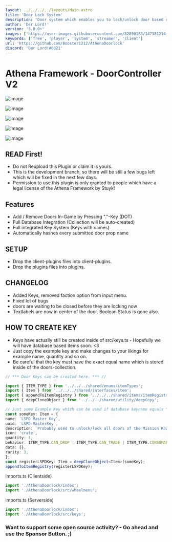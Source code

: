 ```yaml
---
layout: ../../../../layouts/Main.astro
title: 'Door Lock System'
description: 'Door system which enables you to lock/unlock door based on a player or faction.'
author: 'Der Lord!'
version: '3.0.0+'
images: ['https://user-images.githubusercontent.com/82890183/147381214-0e993fe0-1d9c-48dc-8751-65a46696c4d1.png', 'https://user-images.githubusercontent.com/82890183/147381524-93c23c14-1c1b-4ba7-8b8b-067a18921167.png', 'https://user-images.githubusercontent.com/82890183/147381220-b48ebfc4-b6a7-4759-b995-382c99c7c59b.png', 'https://user-images.githubusercontent.com/82890183/147381230-4340e69b-ce00-48c8-92ea-fec27845489d.png', 'https://user-images.githubusercontent.com/82890183/147381159-b57320c1-1f3a-495e-8055-bd5b3e8cf860.png']
keywords: ['free', 'player', 'system', 'streamer', 'client']
url: 'https://github.com/Booster1212/AthenaDoorlock'
discord: 'Der Lord!#6021'
---
```


# Athena Framework - DoorController V2

![image](https://user-images.githubusercontent.com/82890183/147381214-0e993fe0-1d9c-48dc-8751-65a46696c4d1.png)

![image](https://user-images.githubusercontent.com/82890183/147381524-93c23c14-1c1b-4ba7-8b8b-067a18921167.png)

![image](https://user-images.githubusercontent.com/82890183/147381220-b48ebfc4-b6a7-4759-b995-382c99c7c59b.png)

![image](https://user-images.githubusercontent.com/82890183/147381230-4340e69b-ce00-48c8-92ea-fec27845489d.png)

![image](https://user-images.githubusercontent.com/82890183/147381159-b57320c1-1f3a-495e-8055-bd5b3e8cf860.png)

## READ First!

- Do not Reupload this Plugin or claim it is yours.
- This is the development branch, so there will be still a few bugs left which will be fixed in the next few days.
- Permission to use this plugin is only granted to people which have a legal license of the Athena Framework by Stuyk!

## Features

- Add / Remove Doors In-Game by Pressing "."-Key (DOT)
- Full Database Integration (Collection will be auto-created)
- Full integrated Key System (Keys with names)
- Automatically hashes every submitted door prop name

## SETUP

- Drop the client-plugins files into client-plugins.
- Drop the plugins files into plugins.

## CHANGELOG

- Added Keys, removed faction option from input menu.
- Fixed lot of bugs
- doors are waiting to be closed before they are locking now
- Textlabels are now in center of the door. Boolean Status is gone also.

## HOW TO CREATE KEY

- Keys have actually still be created inside of src/keys.ts - Hopefully we will have database based items soon. <3
- Just copy the example key and make changes to your likings for example name, quantity and so on.
- Be careful that the key must have the exact equal name which is stored inside of the doors-collection.

```typescript
// *** Door Keys can be created here. *** //

import { ITEM_TYPE } from '../../../shared/enums/itemTypes';
import { Item } from '../../../shared/interfaces/item';
import { appendToItemRegistry } from '../../../shared/items/itemRegistry';
import { deepCloneObject } from '../../../shared/utility/deepCopy';

// Just some Example Key which can be used if database keyname equals "LSPD Master Key"
const someKey: Item = {
name: `LSPD Master Key`,
uuid: `LSPD-MasterKey`,
description: `Probably used to unlock/lock all doors of the Mission Row Police Department.`,
icon: 'crate',
quantity: 1,
behavior: ITEM_TYPE.CAN_DROP | ITEM_TYPE.CAN_TRADE | ITEM_TYPE.CONSUMABLE,
data: {},
rarity: 3,
};
const registerLSPDKey: Item = deepCloneObject<Item>(someKey);
appendToItemRegistry(registerLSPDKey);
```

imports.ts (Clientside)

```typescript
import './AthenaDoorlock/index';
import './AthenaDoorlock/src/wheelmenu';
```

imports.ts (Serverside)

```typescript
import './AthenaDoorlock/index';
import './AthenaDoorlock/src/keys';
```

### Want to support some open source activity? - Go ahead and use the Sponsor Button. ;)
